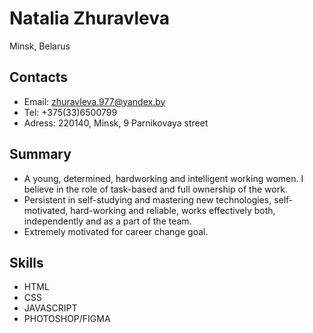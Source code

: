 # Natalia Zhuravleva
Minsk, Belarus
## Contacts
* Email: zhuravleva.977@yandex.by
* Tel: +375(33)6500799
* Adress: 220140, Minsk, 9 Parnikovaya street
## Summary
* A young, determined, hardworking and intelligent working women. I believe in the role of task-based and full ownership of the work.
* Persistent in self-studying and mastering new technologies, self-motivated, hard-working and reliable, works effectively both, independently and as a part of the team.
* Extremely motivated for career change goal.
## Skills
* HTML
* CSS
* JAVASCRIPT
* PHOTOSHOP/FIGMA

